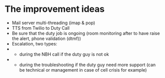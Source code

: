 # The improvement ideas
* Mail server multi-threading (imap & pop)
* TTS from Twilio to Duty Call
* Be sure that the duty job is ongoing (room monitoring after to have raise the alert, phone validation (dtmf))
* Escalation, two types:
* * during the NBH call if the duty guy is not ok
* * during the troubleshooting if the duty guy need more support (can be technical or management in case of cell crisis for example)

